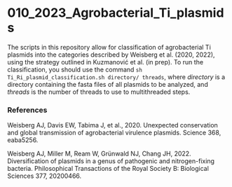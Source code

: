 # 010_2023_Agrobacterial_Ti_plasmids
 
The scripts in this repository allow for classification of agrobacterial Ti plasmids into the categories described by Weisberg et al. (2020, 2022), using the strategy outlined in Kuzmanović et al. (in prep). To run the classification, you should use the command `sh Ti_Ri_plasmid_classification.sh directory/ threads`, where *directory* is a directory containing the fasta files of all plasmids to be analyzed, and *threads* is the number of threads to use to multithreaded steps.


### References

Weisberg AJ, Davis EW, Tabima J, et al., 2020. Unexpected conservation and global transmission of agrobacterial virulence plasmids. Science 368, eaba5256.

Weisberg AJ, Miller M, Ream W, Grünwald NJ, Chang JH, 2022. Diversification of plasmids in a genus of pathogenic and nitrogen-fixing bacteria. Philosophical Transactions of the Royal Society B: Biological Sciences 377, 20200466.
